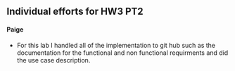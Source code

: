 ## Individual efforts for HW3 PT2

#### Paige
- For this lab I handled all of the implementation to git hub such as the documentation for the functional and non functional requirments and did the use case description. 
